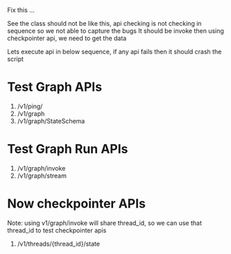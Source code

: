 Fix this ...

See the class should not be like this,
api checking is not checking in sequence so we not able to capture the bugs
It should be invoke then using checkpointer api, we need to get the data

Lets execute api in below sequence, if any api fails then it should crash the script

# Test Graph APIs
1. /v1/ping/
2. /v1/graph
3. /v1/graph/StateSchema

# Test Graph Run APIs
1. /v1/graph/invoke
2. /v1/graph/stream

# Now checkpointer APIs
Note: using v1/graph/invoke will share thread_id, so we can use that thread_id to test checkpointer apis
1. /v1/threads/{thread_id}/state

